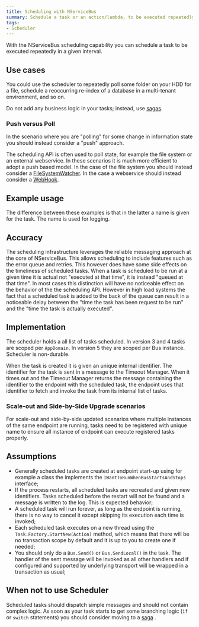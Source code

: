 ```yaml
---
title: Scheduling with NServiceBus
summary: Schedule a task or an action/lambda, to be executed repeatedly at a given interval.
tags:
- Scheduler
---
```


With the NServiceBus scheduling capability you can schedule a task to be executed repeatedly in a given interval.

## Use cases

You could use the scheduler to repeatedly poll some folder on your HDD for a file, schedule a reoccurring re-index of a database in a multi-tenant environment, and so on.

Do not add any business logic in your tasks; instead, use [sagas](sagas-in-nservicebus.md).

### Push versus Poll

In the scenario where you are "polling" for some change in information state you should instead consider a "push" approach.

The scheduling API is often used to poll state, for example the file system or an external webservice. In these scenarios it is much more efficient to adopt a push based model. In the case of the file system you should instead consider a [FileSystemWatcher](http://msdn.microsoft.com/en-us/library/system.io.filesystemwatcher.aspx). In the case a webservice should instead consider a [WebHook](http://en.wikipedia.org/wiki/Webhook).

## Example usage

The difference between these examples is that in the latter a name is given for the task. The name is used for logging.

<!-- import ScheduleTask -->

## Accuracy 

The scheduling infrastructure leverages the reliable messaging approach at the core of NServiceBus. This allows scheduling to include features such as the error queue and retries. This however does have some side effects on the timeliness of scheduled tasks. When a task is scheduled to be run at a given time it is actual not "executed at that time", it is instead "queued at that time". In most cases this distinction will have no noticeable effect on the behavior of the the scheduling API. However in high load systems the fact that a scheduled task is added to the back of the queue can result in a noticeable delay between the "time the task has been request to be run" and the "time the task is actually executed".

## Implementation

The scheduler holds a all list of tasks scheduled. In version 3 and 4 tasks are scoped per `AppDomain`. In version 5 they are scoped per Bus instance. Scheduler is non-durable.

When the task is created it is given an unique internal identifier. The identifier for the task is sent in a message to the Timeout Manager. When it times out and the Timeout Manager returns the message containing the identifier to the endpoint with the scheduled task, the endpoint uses that identifier to fetch and invoke the task from its internal list of tasks.

### Scale-out and Side-by-Side Upgrade scenarios

For scale-out and side-by-side updated scenarios where multiple instances of the same endpoint are running, tasks need to be registered with unique name to ensure all instance of endpoint can execute registered tasks properly.

<!-- import ScheduleUniqueTask -->

## Assumptions

- Generally scheduled tasks are created at endpoint start-up using for example a class the implements the `IWantToRunWhenBusStartsAndStops` interface;
- If the process restarts, all scheduled tasks are recreated and given new identifiers. Tasks scheduled before the restart will not be found and a message is written to the log. This is expected behavior;
- A scheduled task will run forever, as long as the endpoint is running, there is no way to cancel it except skipping its execution each time is invoked;
- Each scheduled task executes on a new thread using the `Task.Factory.StartNew(Action)` method, which means that there will be no transaction scope by default and it is up to you to create one if needed;
- You should only do a `Bus.Send()` or `Bus.SendLocal()` in the task. The handler of the sent message will be invoked as all other handlers and if configured and supported by underlying transport will be wrapped in a transaction as usual;

## When not to use Scheduler

Scheduled tasks should dispatch simple messages and should not contain complex logic. As soon as your task starts to get some branching logic (`if` or `switch` statements) you should consider moving to a [saga](sagas-in-nservicebus.md) .


